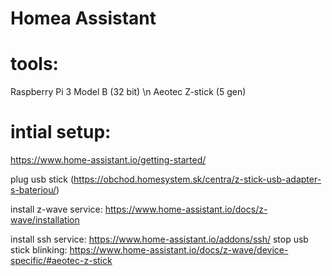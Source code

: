 # Homea Assistant

# tools:
Raspberry Pi 3 Model B (32 bit) \n
Aeotec Z-stick (5 gen)

# intial setup:
https://www.home-assistant.io/getting-started/

plug usb stick (https://obchod.homesystem.sk/centra/z-stick-usb-adapter-s-bateriou/)

install z-wave service: 
https://www.home-assistant.io/docs/z-wave/installation

install ssh service:
https://www.home-assistant.io/addons/ssh/
stop usb stick blinking:
https://www.home-assistant.io/docs/z-wave/device-specific/#aeotec-z-stick



